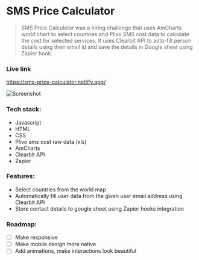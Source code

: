 # SMS Price Calculator

> SMS Price Calculator was a hiring challenge that uses AmCharts world chart to select countries and Plivo SMS cost data to calculate the cost for selected services. It uses Clearbit API to auto-fill person details using their email id and save the details in Google sheet using Zapier hook.


### Live link

https://sms-price-calculator.netlify.app/

![Screenshot](https://res.cloudinary.com/dracarys/image/upload/v1595049189/sms_price.png)

### Tech stack:

- Javascript
- HTML
- CSS
- Plivo sms cost raw data (xls)
- AmCharts
- Clearbit API
- Zapier

### Features:

- Select countries from the world map
- Automatically fill user data from the given user email address using Clearbit API
- Store contact details to google sheet using Zapier hooks integration

### Roadmap:

 - [ ] Make responsive
 - [ ] Make mobile design more native
 - [ ] Add animations, make interactions look beautiful
